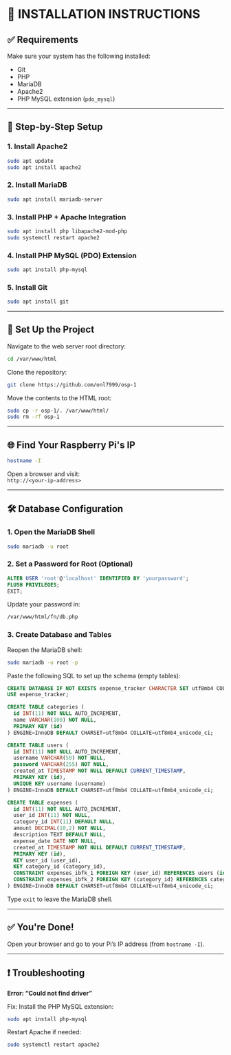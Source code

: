 # 🚀 INSTALLATION INSTRUCTIONS

## ✅ Requirements

Make sure your system has the following installed:

- Git
- PHP
- MariaDB
- Apache2
- PHP MySQL extension (`pdo_mysql`)

---

## 🔧 Step-by-Step Setup

### 1. Install Apache2

```bash
sudo apt update
sudo apt install apache2
```

### 2. Install MariaDB

```bash
sudo apt install mariadb-server
```

### 3. Install PHP + Apache Integration

```bash
sudo apt install php libapache2-mod-php
sudo systemctl restart apache2
```

### 4. Install PHP MySQL (PDO) Extension

```bash
sudo apt install php-mysql
```

### 5. Install Git

```bash
sudo apt install git
```

---

## 📁 Set Up the Project

Navigate to the web server root directory:

```bash
cd /var/www/html
```

Clone the repository:

```bash
git clone https://github.com/onl7999/osp-1
```

Move the contents to the HTML root:

```bash
sudo cp -r osp-1/. /var/www/html/
sudo rm -rf osp-1
```

---

## 🌐 Find Your Raspberry Pi's IP

```bash
hostname -I
```

Open a browser and visit:  
`http://<your-ip-address>`

---

## 🛠️ Database Configuration

### 1. Open the MariaDB Shell

```bash
sudo mariadb -u root
```

### 2. Set a Password for Root (Optional)

```sql
ALTER USER 'root'@'localhost' IDENTIFIED BY 'yourpassword';
FLUSH PRIVILEGES;
EXIT;
```

Update your password in:

```bash
/var/www/html/fn/db.php
```

### 3. Create Database and Tables

Reopen the MariaDB shell:

```bash
sudo mariadb -u root -p
```

Paste the following SQL to set up the schema (empty tables):

```sql
CREATE DATABASE IF NOT EXISTS expense_tracker CHARACTER SET utf8mb4 COLLATE utf8mb4_unicode_ci;
USE expense_tracker;

CREATE TABLE categories (
  id INT(11) NOT NULL AUTO_INCREMENT,
  name VARCHAR(100) NOT NULL,
  PRIMARY KEY (id)
) ENGINE=InnoDB DEFAULT CHARSET=utf8mb4 COLLATE=utf8mb4_unicode_ci;

CREATE TABLE users (
  id INT(11) NOT NULL AUTO_INCREMENT,
  username VARCHAR(50) NOT NULL,
  password VARCHAR(255) NOT NULL,
  created_at TIMESTAMP NOT NULL DEFAULT CURRENT_TIMESTAMP,
  PRIMARY KEY (id),
  UNIQUE KEY username (username)
) ENGINE=InnoDB DEFAULT CHARSET=utf8mb4 COLLATE=utf8mb4_unicode_ci;

CREATE TABLE expenses (
  id INT(11) NOT NULL AUTO_INCREMENT,
  user_id INT(11) NOT NULL,
  category_id INT(11) DEFAULT NULL,
  amount DECIMAL(10,2) NOT NULL,
  description TEXT DEFAULT NULL,
  expense_date DATE NOT NULL,
  created_at TIMESTAMP NOT NULL DEFAULT CURRENT_TIMESTAMP,
  PRIMARY KEY (id),
  KEY user_id (user_id),
  KEY category_id (category_id),
  CONSTRAINT expenses_ibfk_1 FOREIGN KEY (user_id) REFERENCES users (id) ON DELETE CASCADE,
  CONSTRAINT expenses_ibfk_2 FOREIGN KEY (category_id) REFERENCES categories (id) ON DELETE SET NULL
) ENGINE=InnoDB DEFAULT CHARSET=utf8mb4 COLLATE=utf8mb4_unicode_ci;
```

Type `exit` to leave the MariaDB shell.

---

## ✅ You're Done!

Open your browser and go to your Pi’s IP address (from `hostname -I`).

---

## ❗ Troubleshooting

**Error: “Could not find driver”**

Fix: Install the PHP MySQL extension:

```bash
sudo apt install php-mysql
```

Restart Apache if needed:

```bash
sudo systemctl restart apache2
```
